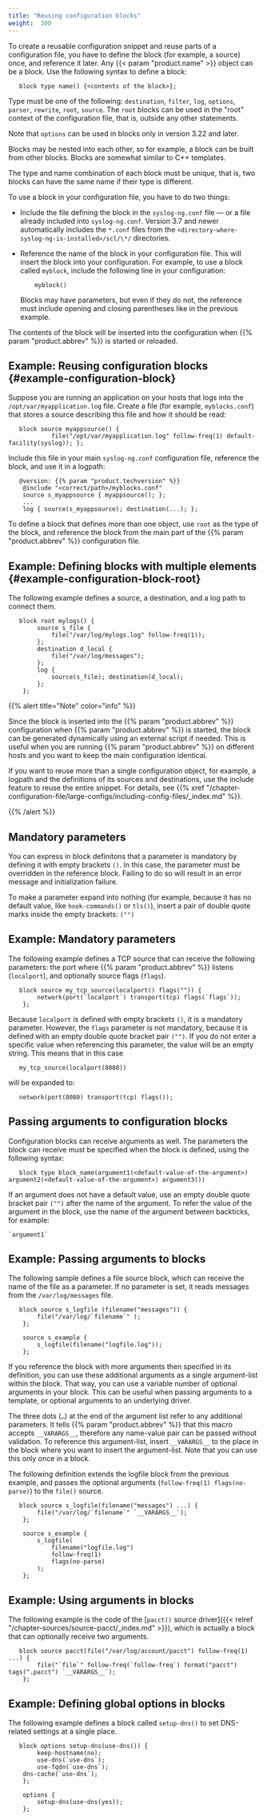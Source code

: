 ```yaml
---
title: "Reusing configuration blocks"
weight:  300
---
```

<!-- DISCLAIMER: This file is based on the syslog-ng Open Source Edition documentation https://github.com/balabit/syslog-ng-ose-guides/commit/2f4a52ee61d1ea9ad27cb4f3168b95408fddfdf2 and is used under the terms of The syslog-ng Open Source Edition Documentation License. The file has been modified by Axoflow. -->

To create a reusable configuration snippet and reuse parts of a configuration file, you have to define the block (for example, a source) once, and reference it later. Any {{< param "product.name" >}} object can be a block. Use the following syntax to define a block:

```shell
   block type name() {<contents of the block>};
```

Type must be one of the following: `destination`, `filter`, `log`, `options`, `parser`, `rewrite`, `root`, `source`. The `root` blocks can be used in the "root" context of the configuration file, that is, outside any other statements.

Note that `options` can be used in blocks only in version 3.22 and later.

Blocks may be nested into each other, so for example, a block can be built from other blocks. Blocks are somewhat similar to C++ templates.

The type and name combination of each block must be unique, that is, two blocks can have the same name if their type is different.

To use a block in your configuration file, you have to do two things:

  - Include the file defining the block in the `syslog-ng.conf` file — or a file already included into `syslog-ng.conf`. Version 3.7 and newer automatically includes the `*.conf` files from the `<directory-where-syslog-ng-is-installed>/scl/\*/` directories.

  - Reference the name of the block in your configuration file. This will insert the block into your configuration. For example, to use a block called `myblock`, include the following line in your configuration:
    
    ```shell
        myblock()
    
    ```
    
    Blocks may have parameters, but even if they do not, the reference must include opening and closing parentheses like in the previous example.

The contents of the block will be inserted into the configuration when {{% param "product.abbrev" %}} is started or reloaded.


## Example: Reusing configuration blocks {#example-configuration-block}

Suppose you are running an application on your hosts that logs into the `/opt/var/myapplication.log` file. Create a file (for example, `myblocks.conf`) that stores a source describing this file and how it should be read:

```shell
   block source myappsource() {
            file("/opt/var/myapplication.log" follow-freq(1) default-facility(syslog)); };
```

Include this file in your main `syslog-ng.conf` configuration file, reference the block, and use it in a logpath:

```shell
   @version: {{% param "product.techversion" %}}
    @include "<correct/path>/myblocks.conf"
    source s_myappsource { myappsource(); };
    ...
    log { source(s_myappsource); destination(...); };
```


To define a block that defines more than one object, use `root` as the type of the block, and reference the block from the main part of the {{% param "product.abbrev" %}} configuration file.


## Example: Defining blocks with multiple elements {#example-configuration-block-root}

The following example defines a source, a destination, and a log path to connect them.

```shell
   block root mylogs() {
        source s_file {
            file("/var/log/mylogs.log" follow-freq(1));
        };
        destination d_local {
            file("/var/log/messages");
        };
        log {
            source(s_file); destination(d_local);
        };
    };
```


{{% alert title="Note" color="info" %}}

Since the block is inserted into the {{% param "product.abbrev" %}} configuration when {{% param "product.abbrev" %}} is started, the block can be generated dynamically using an external script if needed. This is useful when you are running {{% param "product.abbrev" %}} on different hosts and you want to keep the main configuration identical.

If you want to reuse more than a single configuration object, for example, a logpath and the definitions of its sources and destinations, use the include feature to reuse the entire snippet. For details, see {{% xref "/chapter-configuration-file/large-configs/including-config-files/_index.md" %}}.

{{% /alert %}}


## Mandatory parameters

You can express in block definitons that a parameter is mandatory by defining it with empty brackets `()`. In this case, the parameter must be overridden in the reference block. Failing to do so will result in an error message and initialization failure.

To make a parameter expand into nothing (for example, because it has no default value, like `hook-commands()` or `tls()`), insert a pair of double quote marks inside the empty brackets: `("")`


## Example: Mandatory parameters

The following example defines a TCP source that can receive the following parameters: the port where {{% param "product.abbrev" %}} listens (`localport`), and optionally source flags (`flags`).

```shell
   block source my_tcp_source(localport() flags("")) {
        network(port(`localport`) transport(tcp) flags(`flags`));
    };
```

Because `localport` is defined with empty brackets `()`, it is a mandatory parameter. However, the `flags` parameter is not mandatory, because it is defined with an empty double quote bracket pair `("")`. If you do not enter a specific value when referencing this parameter, the value will be an empty string. This means that in this case

```shell
   my_tcp_source(localport(8080))
```

will be expanded to:

```shell
   network(port(8080) transport(tcp) flags());
```




## Passing arguments to configuration blocks

Configuration blocks can receive arguments as well. The parameters the block can receive must be specified when the block is defined, using the following syntax:

```shell
   block type block_name(argument1(<default-value-of-the-argument>) argument2(<default-value-of-the-argument>) argument3())
```

If an argument does not have a default value, use an empty double quote bracket pair `("")` after the name of the argument. To refer the value of the argument in the block, use the name of the argument between backticks, for example:

```
`argument1`
```

## Example: Passing arguments to blocks

The following sample defines a file source block, which can receive the name of the file as a parameter. If no parameter is set, it reads messages from the `/var/log/messages` file.

```shell
   block source s_logfile (filename("messages")) {
        file("/var/log/`filename`" );
    };
    
    source s_example {
        s_logfile(filename("logfile.log"));
    };
```


If you reference the block with more arguments then specified in its definition, you can use these additional arguments as a single argument-list within the block. That way, you can use a variable number of optional arguments in your block. This can be useful when passing arguments to a template, or optional arguments to an underlying driver.

The three dots (`…`) at the end of the argument list refer to any additional parameters. It tells {{% param "product.abbrev" %}} that this macro accepts ``__VARARGS__``, therefore any name-value pair can be passed without validation. To reference this argument-list, insert `__VARARGS__` to the place in the block where you want to insert the argument-list. Note that you can use this only once in a block.

The following definition extends the logfile block from the previous example, and passes the optional arguments (`follow-freq(1) flags(no-parse)`) to the `file()` source.

```shell
   block source s_logfile(filename("messages") ...) {
        file("/var/log/`filename`" `__VARARGS__`);
    };
    
    source s_example {
        s_logfile(
            filename("logfile.log")
            follow-freq(1)
            flags(no-parse)
        );
    };
```


## Example: Using arguments in blocks

The following example is the code of the [`pacct()` source driver]({{< relref "/chapter-sources/source-pacct/_index.md" >}}), which is actually a block that can optionally receive two arguments.

```shell
   block source pacct(file("/var/log/account/pacct") follow-freq(1) ...) {
        file("`file`" follow-freq(`follow-freq`) format("pacct") tags(".pacct") `__VARARGS__`);
    };
```



## Example: Defining global options in blocks

The following example defines a block called `setup-dns()` to set DNS-related settings at a single place.

```shell
   block options setup-dns(use-dns()) {
        keep-hostname(no);
        use-dns(`use-dns`);
        use-fqdn(`use-dns`);
    dns-cache(`use-dns`);
    };
    
    options {
        setup-dns(use-dns(yes));
    };
```


